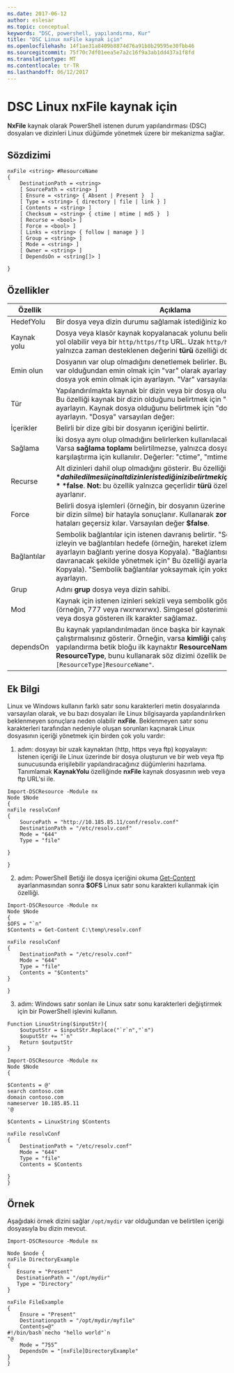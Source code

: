 ```yaml
---
ms.date: 2017-06-12
author: eslesar
ms.topic: conceptual
keywords: "DSC, powershell, yapılandırma, Kur"
title: "DSC Linux nxFile kaynak için"
ms.openlocfilehash: 14f1ae31a8409b8874d76a91b8b29595e30fbb46
ms.sourcegitcommit: 75f70c7df01eea5e7a2c16f9a3ab1dd437a1f8fd
ms.translationtype: MT
ms.contentlocale: tr-TR
ms.lasthandoff: 06/12/2017
---
```

# <a name="dsc-for-linux-nxfile-resource"></a>DSC Linux nxFile kaynak için

**NxFile** kaynak olarak PowerShell istenen durum yapılandırması (DSC) dosyaları ve dizinleri Linux düğümde yönetmek üzere bir mekanizma sağlar.

## <a name="syntax"></a>Sözdizimi

```
nxFile <string> #ResourceName
{
    DestinationPath = <string>
    [ SourcePath = <string> ]
    [ Ensure = <string> { Absent | Present }  ]
    [ Type = <string> { directory | file | link } ]
    [ Contents = <string> ]
    [ Checksum = <string> { ctime | mtime | md5 }  ]
    [ Recurse = <bool> ]
    [ Force = <bool> ]
    [ Links = <string> { follow | manage } ]
    [ Group = <string> ]
    [ Mode = <string> ]
    [ Owner = <string> ]
    [ DependsOn = <string[]> ]

}
```

## <a name="properties"></a>Özellikler

|  Özellik |  Açıklama | 
|---|---|
| HedefYolu| Bir dosya veya dizin durumu sağlamak istediğiniz konumu belirtir.| 
| Kaynak yolu| Dosya veya klasör kaynak kopyalanacak yolunu belirtir. Bu yol, yerel bir yol olabilir veya bir `http/https/ftp` URL. Uzak `http/https/ftp` URL'leri, yalnızca zaman desteklenen değerini **türü** özelliği dosyasıdır.| 
| Emin olun| Dosyanın var olup olmadığını denetlemek belirler. Bu özelliği dosyanın var olduğundan emin olmak için "var" olarak ayarlayın. "Mevcut için" dosya yok emin olmak için ayarlayın. "Var" varsayılan değerdir.| 
| Tür| Yapılandırılmakta kaynak bir dizin veya bir dosya olup olmadığını belirtir. Bu özelliği kaynak bir dizin olduğunu belirtmek için "dizin" olarak ayarlayın. Kaynak dosya olduğunu belirtmek için "dosyası için" olarak ayarlayın. "Dosya" varsayılan değer:| 
| İçerikler| Belirli bir dize gibi bir dosyanın içeriğini belirtir.| 
| Sağlama| İki dosya aynı olup olmadığını belirlerken kullanılacak türünü tanımlar. Varsa **sağlama toplamı** belirtilmezse, yalnızca dosya veya dizin adı karşılaştırma için kullanılır. Değerler: "ctime", "mtime" veya "md5".| 
| Recurse| Alt dizinleri dahil olup olmadığını gösterir. Bu özelliği ayarlamak **$true** dahil edilmesi için alt dizinler istediğinizi belirtmek için. Varsayılan değer **$false**. **Not:** bu özellik yalnızca geçerlidir **türü** özelliği dizinine ayarlanır.| 
| Force| Belirli dosya işlemleri (örneğin, bir dosyanın üzerine veya boş olmayan bir dizin silme) bir hatayla sonuçlanır. Kullanarak **zorla** özelliği gibi hataları geçersiz kılar. Varsayılan değer **$false**.| 
| Bağlantılar| Sembolik bağlantılar için istenen davranış belirtir. "Sembolik bağlantılar izleyin ve bağlantıları hedefe (örneğin, hareket izlemek için" Bu özelliği ayarlayın bağlantı yerine dosya Kopyala). "Bağlantısına (örneğin, davranacak şekilde yönetmek için" Bu özelliği ayarlayın Bağlantıyı Kopyala). "Sembolik bağlantılar yoksaymak için yoksay'a için" Bu özelliği ayarlayın.| 
| Grup| Adını **grup** dosya veya dizin sahibi.| 
| Mod| Kaynak için istenen izinleri sekizli veya sembolik gösterimde belirtir. (örneğin, 777 veya rwxrwxrwx). Simgesel gösterimini kullanarak, dizin veya dosya gösteren ilk karakter sağlamaz.| 
| dependsOn | Bu kaynak yapılandırılmadan önce başka bir kaynak yapılandırmasını çalıştırmalısınız gösterir. Örneğin, varsa **kimliği** çalıştırmak istediğiniz yapılandırma betik bloğu ilk kaynaktır **ResourceName** ve türünü **ResourceType**, bunu kullanarak söz dizimi özellik `DependsOn = "[ResourceType]ResourceName"`.| 

## <a name="additional-information"></a>Ek Bilgi


Linux ve Windows kullanın farklı satır sonu karakterleri metin dosyalarında varsayılan olarak, ve bu bazı dosyaları ile Linux bilgisayarda yapılandırılırken beklenmeyen sonuçlara neden olabilir __nxFile__. Beklenmeyen satır sonu karakterleri tarafından nedeniyle oluşan sorunları kaçınarak Linux dosyasının içeriği yönetmek için birden çok yolu vardır:

1. adım: dosyayı bir uzak kaynaktan (http, https veya ftp) kopyalayın: İstenen içeriği ile Linux üzerinde bir dosya oluşturun ve bir web veya ftp sunucusunda erişilebilir yapılandıracağınız düğümlerini hazırlama. Tanımlamak __KaynakYolu__ özelliğinde __nxFile__ kaynak dosyasının web veya ftp URL'si ile.

```
Import-DSCResource -Module nx
Node $Node
{
nxFile resolvConf
{
    SourcePath = "http://10.185.85.11/conf/resolv.conf"
    DestinationPath = "/etc/resolv.conf"
    Mode = "644"        
    Type = "file"
    
}
        
}
```


2. adım: PowerShell Betiği ile dosya içeriğini okuma [Get-Content](https://technet.microsoft.com/en-us/library/hh849787.aspx) ayarlanmasından sonra __$OFS__ Linux satır sonu karakteri kullanmak için özelliği.


```
Import-DSCResource -Module nx
Node $Node
{
$OFS = "`n"
$Contents = Get-Content C:\temp\resolv.conf

nxFile resolvConf
{
    DestinationPath = "/etc/resolv.conf"
    Mode = "644"        
    Type = "file"
    Contents = "$Contents"
}

}
```


3. adım: Windows satır sonları ile Linux satır sonu karakterleri değiştirmek için bir PowerShell işlevini kullanın.

```
Function LinuxString($inputStr){
    $outputStr = $inputStr.Replace("`r`n","`n")
    $ouputStr += "`n"
    Return $outputStr
}

Import-DSCResource -Module nx
Node $Node
{

$Contents = @'
search contoso.com
domain contoso.com
nameserver 10.185.85.11
'@

$Contents = LinuxString $Contents

nxFile resolvConf
{
    DestinationPath = "/etc/resolv.conf"
    Mode = "644"        
    Type = "file"
    Contents = $Contents
    
}
}
```

## <a name="example"></a>Örnek

Aşağıdaki örnek dizini sağlar `/opt/mydir` var olduğundan ve belirtilen içeriği dosyasıyla bu dizin mevcut.

```
Import-DSCResource -Module nx 

Node $node {
nxFile DirectoryExample
{
   Ensure = "Present"
   DestinationPath = "/opt/mydir"
   Type = "Directory"
}

nxFile FileExample
{
    Ensure = "Present"
    Destinationpath = "/opt/mydir/myfile"
    Contents=@"
#!/bin/bash`necho "hello world"`n
"@ 
    Mode = “755”
    DependsOn = "[nxFile]DirectoryExample"
} 
}
```

